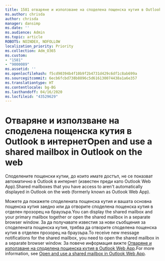 ```yaml
---
title: 1581 отваряне и използване на споделена пощенска кутия в Outlook в интернет
ms.author: chrisda
author: chrisda
manager: dansimp
ms.date: ''
ms.audience: Admin
ms.topic: article
ROBOTS: NOINDEX, NOFOLLOW
localization_priority: Priority
ms.collection: Adm_O365
ms.custom:
- "1581"
- "9000089"
ms.assetid: ''
ms.openlocfilehash: f5cd90394b4f10b9f2b4731d429c6df1c8ab699a
ms.sourcegitcommit: 6ecb6fcbd738b8896c5d616130074438a1a6e357
ms.translationtype: HT
ms.contentlocale: bg-BG
ms.lasthandoff: 04/16/2020
ms.locfileid: "43529629"
---
```

# <a name="open-and-use-a-shared-mailbox-in-outlook-on-the-web"></a><span data-ttu-id="dbfd8-102">Отваряне и използване на споделена пощенска кутия в Outlook в интернет</span><span class="sxs-lookup"><span data-stu-id="dbfd8-102">Open and use a shared mailbox in Outlook on the web</span></span>

<span data-ttu-id="dbfd8-103">Споделените пощенски кутии, до които имате достъп, не се показват автоматично в Outlook в интернет (известен преди като Outlook Web App).</span><span class="sxs-lookup"><span data-stu-id="dbfd8-103">Shared mailboxes that you have access to aren't automatically displayed in Outlook on the web (formerly known as Outlook Web App).</span></span>

<span data-ttu-id="dbfd8-104">Можете да покажете споделената пощенска кутия и вашата основна пощенска кутия заедно или да отворите споделена пощенска кутия в отделен прозорец на браузъра.</span><span class="sxs-lookup"><span data-stu-id="dbfd8-104">You can display the shared mailbox and your primary mailbox together or open the shared mailbox in a separate browser window.</span></span> <span data-ttu-id="dbfd8-105">За да получавате известия за нови съобщения за споделената пощенска кутия, трябва да отворите споделена пощенска кутия в отделен прозорец на браузъра.</span><span class="sxs-lookup"><span data-stu-id="dbfd8-105">To receive new message notifications for the shared mailbox, you need to open the shared mailbox in a separate browser window.</span></span> <span data-ttu-id="dbfd8-106">За повече информация вижте [Отваряне и използване на споделена пощенска кутия в Outlook Web App](https://support.office.com/bg-BG/article/Add-a-shared-mailbox-to-Outlook-on-the-web-98b5a90d-4e38-415d-a030-f09a4cd28207).</span><span class="sxs-lookup"><span data-stu-id="dbfd8-106">For more information, see [Open and use a shared mailbox in Outlook Web App](https://support.office.com/bg-BG/article/Add-a-shared-mailbox-to-Outlook-on-the-web-98b5a90d-4e38-415d-a030-f09a4cd28207).</span></span>

